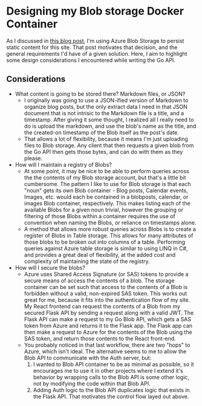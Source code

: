 # Designing my Blob storage Docker Container

As I discussed in [this blog post](https://timwoods.dev/posts/2), I'm using
Azure Blob Storage to persist static content for this site. That post motivates
that decision, and the general requirements I'd have of a given solution.
Here, I aim to highlight some design considerations I encountered while writing
the Go API.

## Considerations

- What content is going to be stored there? Markdown files, or JSON?
    - I originally was going to use a JSON-ified version of Markdown to organize
      blog posts, but the only extract data I need in that JSON document that is
      not intrisic to the Markdown file is a title, and a timestamp. After giving
      it some thought, I realized all I really need to do is upload the markdown,
      and use the blob's name as the title, and the created-on timestamp of the
      Blob itself as the post's date.
    - That allows a lot of flexibility, because it means I'm just uploading files
      to Blob storage. Any client that then requests a given blob from the Go API
      then gets those bytes, and can do with them as they please.
- How will I maintain a registry of Blobs?
    - At some point, it may be nice to be able to perform queries across the the
      contents of my Blob storage account, but that's a little bit cumbersome.
      The pattern I like to use for Blob storage is that each "noun" gets its own
      Blob container - Blog posts, Calendar events, Images, etc. would each be
      contained in a blobposts, calendar, or images Blob container, respectively.
      This makes listing each of the available Blobs for a given noun trivial,
      however the grouping or filtering of those Blobs within a container requires
      the use of convention when naming the Blobs, or reliance on timestamps alone.
    - A method that allows more robust queries across Blobs is to create a register
      of Blobs in Table storage. This allows for many attributes of those blobs to
      be broken out into columns of a table. Performing queries against Azure table
      storage is similar to using LINQ in C#, and provides a great deal of flexibility,
      at the added cost and complexity of maintaining the state of the registry.
- How will I secure the blobs?
    - Azure uses Shared Access Signature (or SAS) tokens to provide a secure means of
      access the contents of a blob. The storage container can be set such that access
      to the contents of a Blob is forbidden without a valid, non-expired SAS token.
      This works out great for me, because it fits into the authentication flow of my
      site. My React frontend can request the contents of a Blob from my secured Flask
      API by sending a request along with a valid JWT. The Flask API can make a request
      to my Go Blob API, which gets a SAS token from Azure and returns it to the Flask
      app. The Flask app can then make a request to Azure for the contents of the Blob
      using the SAS token, and return those contents to the React front-end.
    - You probably noticed in that last workflow, there are two "hops" to Azure, which
      isn't ideal. The alternative seems to me to allow the Blob API to communicate with
      the Auth server, but:
        1) I wanted to Blob API container to be as minimal as possible, so it encourages
           me to use it in other projects where I extend it's behavior by wrapping calls
           to the Blob API is some other logic, not by modifying the code within that Blob
           API.
        2) Adding Auth logic to the Blob API duplicates logic that exists in the Flask API.
      That motivates the control flow layed out above.
    
